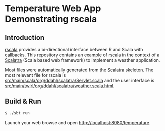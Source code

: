# Temperature Web App Demonstrating rscala #

## Introduction ##

[rscala](https://github.com/dbdahl/rscala) provides a bi-directional interface
between R and Scala with callbacks.  This repository contains an example of
rscala in the context of a [Scalatra](http://scalatra.org/) (Scala based web
framework) to implement a weather application.

Most files were automatically generated from the
[Scalatra](http://scalatra.org/) skeleton.  The most relevant file for rscala
is
[src/main/scala/org/ddahl/scalatra/Servlet.scala](src/main/scala/org/ddahl/scalatra/Servlet.scala)
and the user interface is
[src/main/twirl/org/ddahl/scalatra/weather.scala.html](src/main/twirl/org/ddahl/scalatra/weather.scala.html).

## Build & Run ##

```sh
$ ./sbt run
```

Launch your web browse and open
[http://localhost:8080/temperature](http://localhost:8080/temperature).

